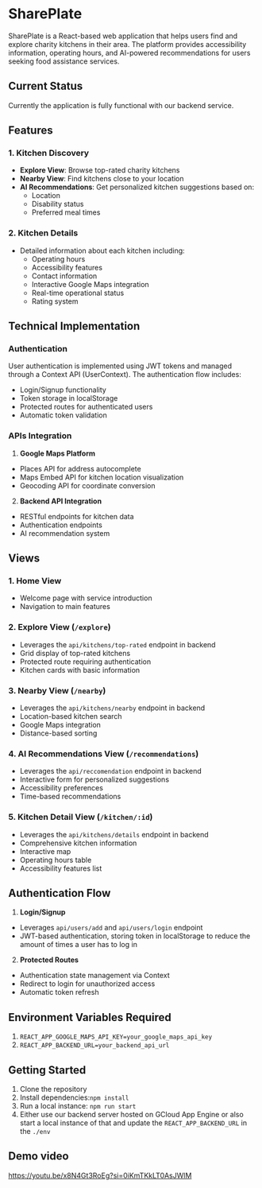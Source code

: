# SharePlate

SharePlate is a React-based web application that helps users find and explore charity kitchens in their area. The platform provides accessibility information, operating hours, and AI-powered recommendations for users seeking food assistance services.

## Current Status 

Currently the application is fully functional with our backend service.

## Features

### 1. Kitchen Discovery
- **Explore View**: Browse top-rated charity kitchens
- **Nearby View**: Find kitchens close to your location
- **AI Recommendations**: Get personalized kitchen suggestions based on:
  - Location
  - Disability status
  - Preferred meal times

### 2. Kitchen Details
- Detailed information about each kitchen including:
  - Operating hours
  - Accessibility features
  - Contact information
  - Interactive Google Maps integration
  - Real-time operational status
  - Rating system

## Technical Implementation

### Authentication
User authentication is implemented using JWT tokens and managed through a Context API (UserContext). The authentication flow includes:
- Login/Signup functionality
- Token storage in localStorage
- Protected routes for authenticated users
- Automatic token validation

### APIs Integration

1. **Google Maps Platform**
- Places API for address autocomplete
- Maps Embed API for kitchen location visualization
- Geocoding API for coordinate conversion

2. **Backend API Integration**
- RESTful endpoints for kitchen data
- Authentication endpoints
- AI recommendation system


## Views

### 1. Home View
- Welcome page with service introduction
- Navigation to main features

### 2. Explore View (`/explore`)
- Leverages the `api/kitchens/top-rated` endpoint in backend
- Grid display of top-rated kitchens
- Protected route requiring authentication
- Kitchen cards with basic information

### 3. Nearby View (`/nearby`)
- Leverages the `api/kitchens/nearby` endpoint in backend
- Location-based kitchen search
- Google Maps integration
- Distance-based sorting

### 4. AI Recommendations View (`/recommendations`)
- Leverages the `api/reccomendation` endpoint in backend
- Interactive form for personalized suggestions
- Accessibility preferences
- Time-based recommendations

### 5. Kitchen Detail View (`/kitchen/:id`)
- Leverages the `api/kitchens/details` endpoint in backend
- Comprehensive kitchen information
- Interactive map
- Operating hours table
- Accessibility features list

## Authentication Flow

1. **Login/Signup**
- Leverages `api/users/add` and `api/users/login` endpoint
- JWT-based authentication, storing token in localStorage to reduce the amount of times a user has to log in

2. **Protected Routes**
- Authentication state management via Context
- Redirect to login for unauthorized access
- Automatic token refresh

## Environment Variables Required
1. `REACT_APP_GOOGLE_MAPS_API_KEY=your_google_maps_api_key`
2. `REACT_APP_BACKEND_URL=your_backend_api_url`

## Getting Started

1. Clone the repository
2. Install dependencies:`npm install`
3. Run a local instance: `npm run start`
4. Either use our backend server hosted on GCloud App Engine or also start a local instance of that and update the `REACT_APP_BACKEND_URL` in the `./env`

## Demo video

https://youtu.be/x8N4Gt3RoEg?si=0iKmTKkLT0AsJWlM


   
